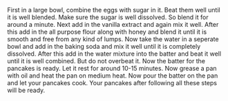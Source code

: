 First in a large bowl, combine the eggs with sugar in it. Beat them well until it is well blended. Make sure the sugar is well dissolved. So blend it for around a minute. Next add in the vanilla extract and again mix it well. After this add in the all purpose flour along with honey and blend it until it is smooth and free from any kind of lumps. Now take the water in a seperate bowl and add in the baking soda and mix it well until it is completely dissolved. After this add in the water mixture into the batter and beat it well until it is well combined. But do not overbeat it. Now the batter for the pancakes is ready. Let it rest for around 10-15 minutes. Now grease a pan with oil and heat the pan on medium heat. Now pour the batter on the pan and let your pancakes cook. Your pancakes after following all these steps will be ready. 